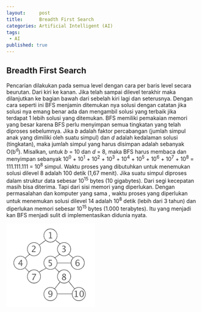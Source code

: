 ```yaml
---
layout:     post
title:      Breadth First Search
categories: Artificial Intelligent (AI)
tags:
 - AI
published: true
---
```

## Breadth First Search

Pencarian dilakukan pada semua level dengan cara per baris level secara beurutan. Dari kiri ke kanan. Jika telah sampai dilevel terakhir maka dilanjutkan ke bagian bawah dari sebelah kiri lagi dan seterusnya. Dengan cara seperti ini BFS menjamin ditemukan nya solusi dengan catatan jika solusi nya emang benar ada dan mengambil solusi yang terbaik jika terdapat 1 lebih solusi yang ditemukan. BFS memiliki pemakaian memori yang besar karena BFS perlu menyimpan semua tingkatan yang telah diproses sebelumnya. Jika _b_ adalah faktor percabangan (jumlah simpul anak yang dimiliki oleh suatu simpul) dan _d_ adalah kedalaman solusi (tingkatan), maka jumlah simpul yang harus disimpan adalah sebanyak O(b<sup>d</sup>). Misalkan, untuk _b_ = 10 dan _d_ = 8, maka BFS harus  membaca dan menyimpan sebanyak 10<sup>0</sup> + 10<sup>1</sup> + 10<sup>2</sup> + 10<sup>3</sup> + 10<sup>4</sup> + 10<sup>5</sup> + 10<sup>6</sup> + 10<sup>7</sup> + 10<sup>8</sup> = 111.111.111 = 10<sup>8</sup> simpul. Waktu proses yang dibutuhkan untuk menemukan solusi dilevel 8 adalah 100 detik (1,67 menit). Jika suatu simpul diproses dalam struktur data sebesar 10<sup>15</sup> bytes (10 gigabytes). Dari segi kecepatan masih bisa diterima. Tapi dari sisi memori yang diperlukan. Dengan permasalahan dan komputer yang sama , waktu proses yang diperlukan untuk menemukan solusi dilevel 14 adalah 10<sup>8</sup> detik (lebih dari 3 tahun) dan diperlukan memori sebesar 10<sup>15</sup> bytes (1.000 terabytes). Itu yang menjadi kan BFS menjadi sulit di implementasikan didunia nyata. 

![BFS.png](https://raw.githubusercontent.com/akhmadsyarif04/blog/gh-pages/_posts/BFS.png)
